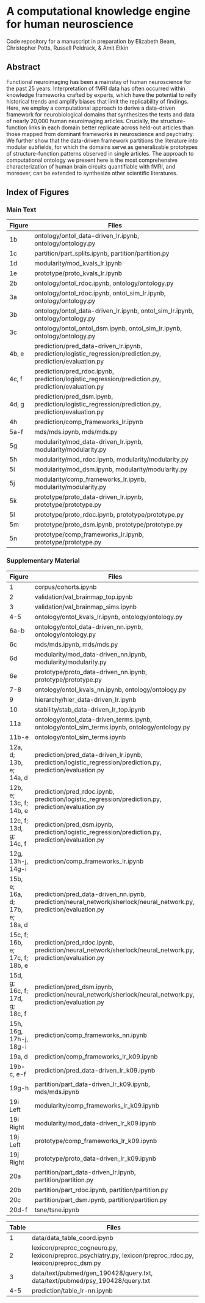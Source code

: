 # A computational knowledge engine for human neuroscience

Code repository for a manuscript in preparation by Elizabeth Beam, Christopher Potts, Russell Poldrack, & Amit Etkin

## Abstract

Functional neuroimaging has been a mainstay of human neuroscience for the past 25 years. Interpretation of fMRI data has often occurred within knowledge frameworks crafted by experts, which have the potential to reify historical trends and amplify biases that limit the replicability of findings. Here, we employ a computational approach to derive a data-driven framework for neurobiological domains that synthesizes the texts and data of nearly 20,000 human neuroimaging articles. Crucially, the structure-function links in each domain better replicate across held-out articles than those mapped from dominant frameworks in neuroscience and psychiatry. We further show that the data-driven framework partitions the literature into modular subfields, for which the domains serve as generalizable prototypes of structure-function patterns observed in single articles. The approach to computational ontology we present here is the most comprehensive characterization of human brain circuits quantifiable with fMRI, and moreover, can be extended to synthesize other scientific literatures.


## Index of Figures

### Main Text

| Figure   | Files                                                                                                                         |
| -------- | ----------------------------------------------------------------------------------------------------------------------------- |
| 1b       | ontology/ontol\_data-driven\_lr.ipynb, ontology/ontology.py                                                                   |
| 1c       | partition/part\_splits.ipynb, partition/partition.py                                                                          |
| 1d       | modularity/mod\_kvals\_lr.ipynb                                                                                               |
| 1e       | prototype/proto\_kvals\_lr.ipynb                                                                                              |
| 2b       | ontology/ontol\_rdoc.ipynb, ontology/ontology.py                                                                              |
| 3a       | ontology/ontol\_rdoc.ipynb, ontol\_sim\_lr.ipynb, ontology/ontology.py                                                        |
| 3b       | ontology/ontol\_data-driven\_lr.ipynb, ontol\_sim\_lr.ipynb, ontology/ontology.py                                             |
| 3c       | ontology/ontol\_ontol_dsm.ipynb, ontol\_sim\_lr.ipynb, ontology/ontology.py                                                   |
| 4b, e    | prediction/pred\_data-driven_lr.ipynb, prediction/logistic\_regression/prediction.py, prediction/evaluation.py                |
| 4c, f    | prediction/pred\_rdoc.ipynb, prediction/logistic\_regression/prediction.py, prediction/evaluation.py                          |
| 4d, g    | prediction/pred\_dsm.ipynb, prediction/logistic\_regression/prediction.py, prediction/evaluation.py                           |
| 4h       | prediction/comp\_frameworks\_lr.ipynb                                                                                         |
| 5a-f     | mds/mds.ipynb, mds/mds.py                                                                                                     |
| 5g       | modularity/mod\_data-driven\_lr.ipynb, modularity/modularity.py                                                               |
| 5h       | modularity/mod\_rdoc.ipynb, modularity/modularity.py                                                                          |
| 5i       | modularity/mod\_dsm.ipynb, modularity/modularity.py                                                                           |
| 5j       | modularity/comp\_frameworks\_lr.ipynb, modularity/modularity.py                                                               |
| 5k       | prototype/proto\_data-driven\_lr.ipynb, prototype/prototype.py                                                                |
| 5l       | prototype/proto\_rdoc.ipynb, prototype/prototype.py                                                                           |
| 5m       | prototype/proto\_dsm.ipynb, prototype/prototype.py                                                                            |
| 5n       | prototype/comp\_frameworks\_lr.ipynb, prototype/prototype.py                                                                  |

### Supplementary Material

| Figure   | Files                                                                                                                         |
| -------- | ----------------------------------------------------------------------------------------------------------------------------- |
| 1        | corpus/cohorts.ipynb                                                                                                          |
| 2        | validation/val_brainmap_top.ipynb                                                                                             |
| 3        | validation/val_brainmap_sims.ipynb                                                                                            |
| 4-5      | ontology/ontol\_kvals\_lr.ipynb, ontology/ontology.py                                                                         |
| 6a-b     | ontology/ontol\_data-driven\_nn.ipynb, ontology/ontology.py                                                                   |
| 6c       | mds/mds.ipynb, mds/mds.py                                                                                                     |
| 6d       | modularity/mod\_data-driven\_nn.ipynb, modularity/modularity.py                                                               |
| 6e       | prototype/proto\_data-driven\_nn.ipynb, prototype/prototype.py                                                                |
| 7-8      | ontology/ontol\_kvals\_nn.ipynb, ontology/ontology.py                                                                         |
| 9        | hierarchy/hier_data-driven_lr.ipynb                                                                                           |
| 10       | stability/stab_data-driven_lr_top.ipynb                                                                                       |
| 11a      | ontology/ontol_data-driven_terms.ipynb, ontology/ontol_sim_terms.ipynb, ontology/ontology.py                                  |
| 11b-e    | ontology/ontol_sim_terms.ipynb                                                                                                |
| 12a, d; 13b, e; 14a, d | prediction/pred\_data-driven_lr.ipynb, prediction/logistic\_regression/prediction.py, prediction/evaluation.py  |
| 12b, e; 13c, f; 14b, e | prediction/pred\_rdoc.ipynb, prediction/logistic\_regression/prediction.py, prediction/evaluation.py            |
| 12c, f; 13d, g; 14c, f | prediction/pred\_dsm.ipynb, prediction/logistic\_regression/prediction.py, prediction/evaluation.py             |
| 12g, 13h-j, 14g-i | prediction/comp\_frameworks\_lr.ipynb                                                                                |
| 15b, e; 16a, d; 17b, e; 18a, d | prediction/pred\_data-driven_nn.ipynb, prediction/neural\_network/sherlock/neural\_network.py, prediction/evaluation.py |
| 15c, f; 16b, e; 17c, f; 18b, e | prediction/pred\_rdoc.ipynb, prediction/neural\_network/sherlock/neural\_network.py, prediction/evaluation.py |
| 15d, g; 16c, f; 17d, g; 18c, f | prediction/pred\_dsm.ipynb, prediction/neural\_network/sherlock/neural\_network.py, prediction/evaluation.py |
| 15h, 16g, 17h-j, 18g-i | prediction/comp\_frameworks\_nn.ipynb                                                                           |
| 19a, d   | prediction/comp_frameworks_lr_k09.ipynb                                                                                       |
| 19b-c, e-f | prediction/pred_data-driven_lr_k09.ipynb                                                                                    |
| 19g-h    | partition/part_data-driven_lr_k09.ipynb, mds/mds.ipynb                                                                        |
| 19i Left | modularity/comp_frameworks_lr_k09.ipynb                                                                                       |
| 19i Right | modularity/mod_data-driven_lr_k09.ipynb                                                                                      |
| 19j Left | prototype/comp_frameworks_lr_k09.ipynb                                                                                        |
| 19j Right | prototype/proto_data-driven_lr_k09.ipynb                                                                                     |
| 20a      | partition/part\_data-driven\_lr.ipynb, partition/partition.py                                                                 |
| 20b      | partition/part\_rdoc.ipynb, partition/partition.py                                                                            |
| 20c      | partition/part\_dsm.ipynb, partition/partition.py                                                                             |
| 20d-f    | tsne/tsne.ipynb                                                                                                               |

| Table    | Files                                                                                                                         |
| -------- | ----------------------------------------------------------------------------------------------------------------------------- |
| 1        | data/data_table_coord.ipynb                                                                                                   |
| 2        | lexicon/preproc\_cogneuro.py, lexicon/preproc\_psychiatry.py, lexicon/preproc\_rdoc.py, lexicon/preproc\_dsm.py               |
| 3        | data/text/pubmed/gen\_190428/query.txt, data/text/pubmed/psy\_190428/query.txt                                                |
| 4-5      | prediction/table\_lr-nn.ipynb                                                                                                 |

